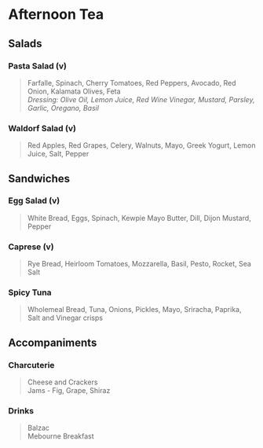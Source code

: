 # Afternoon Tea

## Salads

### Pasta Salad (v)
> Farfalle, Spinach, Cherry Tomatoes, Red Peppers, Avocado, Red Onion, Kalamata Olives, Feta  
_Dressing: Olive Oil, Lemon Juice, Red Wine Vinegar, Mustard, Parsley, Garlic, Oregano, Basil_

### Waldorf Salad (v)
> Red Apples, Red Grapes, Celery, Walnuts, Mayo, Greek Yogurt, Lemon Juice, Salt, Pepper

## 
## Sandwiches

### Egg Salad (v)
> White Bread, Eggs, Spinach, Kewpie Mayo Butter, Dill, Dijon Mustard, Pepper

### Caprese (v)
> Rye Bread, Heirloom Tomatoes, Mozzarella, Basil, Pesto, Rocket, Sea Salt

### Spicy Tuna
> Wholemeal Bread, Tuna, Onions, Pickles, Mayo, Sriracha, Paprika, Salt and Vinegar crisps

## 
## Accompaniments

### Charcuterie

> Cheese and Crackers   
Jams - Fig, Grape, Shiraz

### Drinks

>Balzac  
Mebourne Breakfast
